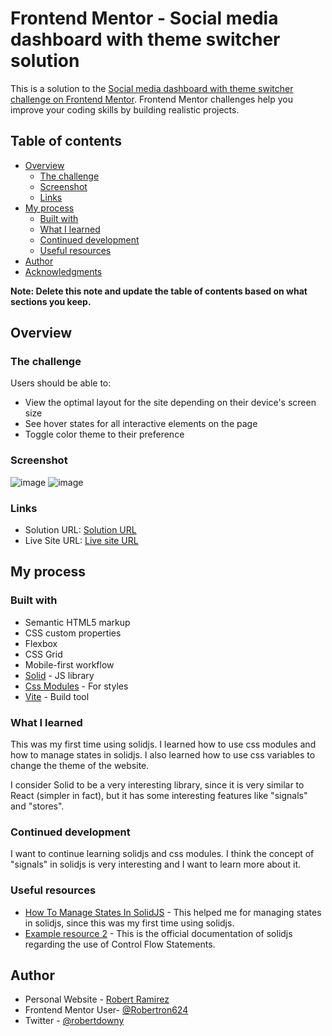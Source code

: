 # Frontend Mentor - Social media dashboard with theme switcher solution

This is a solution to the [Social media dashboard with theme switcher challenge on Frontend Mentor](https://www.frontendmentor.io/challenges/social-media-dashboard-with-theme-switcher-6oY8ozp_H). Frontend Mentor challenges help you improve your coding skills by building realistic projects. 

## Table of contents

- [Overview](#overview)
  - [The challenge](#the-challenge)
  - [Screenshot](#screenshot)
  - [Links](#links)
- [My process](#my-process)
  - [Built with](#built-with)
  - [What I learned](#what-i-learned)
  - [Continued development](#continued-development)
  - [Useful resources](#useful-resources)
- [Author](#author)
- [Acknowledgments](#acknowledgments)

**Note: Delete this note and update the table of contents based on what sections you keep.**

## Overview

### The challenge

Users should be able to:

- View the optimal layout for the site depending on their device's screen size
- See hover states for all interactive elements on the page
- Toggle color theme to their preference

### Screenshot
![image](https://user-images.githubusercontent.com/72587880/235783664-09a9ad22-8cbb-4038-a9f4-b7d64e4e43f8.png)
![image](https://user-images.githubusercontent.com/72587880/235783883-28e8dcda-991b-4baa-b9bc-39604450fa4d.png)

### Links

- Solution URL: [Solution URL](https://github.com/Robertron624/social-media-dashboard)
- Live Site URL: [Live site URL]([https://your-live-site-url.com](https://master--delicate-beignet-7b79f5.netlify.app/))

## My process

### Built with

- Semantic HTML5 markup
- CSS custom properties
- Flexbox
- CSS Grid
- Mobile-first workflow
- [Solid](https://solidjs.com/) - JS library
- [Css Modules](https://github.com/css-modules/css-modules) - For styles
- [Vite](vitejs.dev) - Build tool

### What I learned

This was my first time using solidjs. I learned how to use css modules and how to manage states in solidjs. I also learned how to use css variables to change the theme of the website.

I consider Solid to be a very interesting library, since it is very similar to React (simpler in fact), but it has some interesting features like "signals" and "stores".


### Continued development

I want to continue learning solidjs and css modules. I think the concept of "signals" in solidjs is very interesting and I want to learn more about it.

### Useful resources

- [How To Manage States In SolidJS](https://techblog.geekyants.com/how-to-manage-states-in-solidjs) - This helped me for managing states in solidjs, since this was my first time using solidjs.
- [Example resource 2](https://www.solidjs.com/tutorial/flow_for) - This is the official documentation of solidjs regarding the use of Control Flow Statements.

## Author

- Personal Website - [Robert Ramirez](https://robert-ramirez.netlify.app)
- Frontend Mentor User- [@Robertron624](https://www.frontendmentor.io/profile/Robertron624)
- Twitter - [@robertdowny](https://www.twitter.com/robertdowny)
